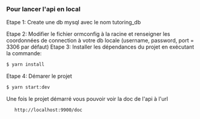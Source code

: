 ### Pour lancer l'api en local

Etape 1: Create une db mysql avec le nom tutoring_db

Etape 2: Modifier le fichier ormconfig à la racine et renseigner les coordonnées de connection à votre db locale (username, password, port = 3306 par défaut)
Etape 3: Installer les dépendances du projet en exécutant la commande:

```sh
$ yarn install
```

Etape 4: Démarer le projet

```sh
$ yarn start:dev
```

Une fois le projet démarré vous pouvoir voir la doc de l'api à l'url

```sh
   http://localhost:9900/doc
```
